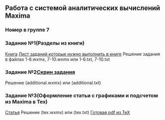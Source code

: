## Работа с системой аналитических вычислений Maxima

### Номер в группе 7

### Задание №1(Разделы из книги)
[Книга](books/task1.pdf)
[Лист заданий которые нужно выполнить в книге](list.txt)
Решение задания в файлах 1-6.wxmx, 7-10.wxmx или 1-6.txt, 7-10.txt

### Задание №2[Скрин задания](books/task2.jpg)
Решение (additional.wxmx) или (additional.txt)

### Задание №3(Оформление статьи с графиками и подсчетом из Maxima в Tex)
[Статья](https://ru.wikipedia.org/wiki/%D0%9C%D0%BD%D0%BE%D0%B3%D0%BE%D1%87%D0%BB%D0%B5%D0%BD%D1%8B_%D0%A6%D0%B5%D1%80%D0%BD%D0%B8%D0%BA%D0%B5)
Решение (tex.wxmx) или (tex.txt)
[Готовая pdf из TeX](out.pdf)
